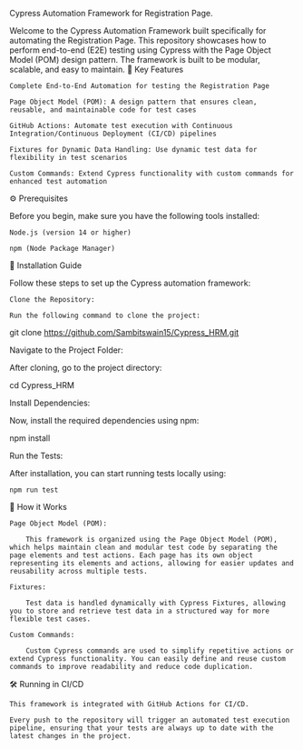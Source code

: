Cypress Automation Framework for Registration Page.

Welcome to the Cypress Automation Framework built specifically for automating the Registration Page. This repository showcases how to perform end-to-end (E2E) testing using Cypress with the Page Object Model (POM) design pattern. The framework is built to be modular, scalable, and easy to maintain.
🚀 Key Features

    Complete End-to-End Automation for testing the Registration Page

    Page Object Model (POM): A design pattern that ensures clean, reusable, and maintainable code for test cases

    GitHub Actions: Automate test execution with Continuous Integration/Continuous Deployment (CI/CD) pipelines

    Fixtures for Dynamic Data Handling: Use dynamic test data for flexibility in test scenarios

    Custom Commands: Extend Cypress functionality with custom commands for enhanced test automation

⚙️ Prerequisites

Before you begin, make sure you have the following tools installed:

    Node.js (version 14 or higher)

    npm (Node Package Manager)

🔨 Installation Guide

Follow these steps to set up the Cypress automation framework:

    Clone the Repository:

    Run the following command to clone the project:

git clone https://github.com/Sambitswain15/Cypress_HRM.git

Navigate to the Project Folder:

After cloning, go to the project directory:

cd Cypress_HRM

Install Dependencies:

Now, install the required dependencies using npm:

npm install

Run the Tests:

After installation, you can start running tests locally using:

    npm run test

📝 How it Works

    Page Object Model (POM):

        This framework is organized using the Page Object Model (POM), which helps maintain clean and modular test code by separating the page elements and test actions. Each page has its own object representing its elements and actions, allowing for easier updates and reusability across multiple tests.

    Fixtures:

        Test data is handled dynamically with Cypress Fixtures, allowing you to store and retrieve test data in a structured way for more flexible test cases.

    Custom Commands:

        Custom Cypress commands are used to simplify repetitive actions or extend Cypress functionality. You can easily define and reuse custom commands to improve readability and reduce code duplication.

🛠️ Running in CI/CD

    This framework is integrated with GitHub Actions for CI/CD.

    Every push to the repository will trigger an automated test execution pipeline, ensuring that your tests are always up to date with the latest changes in the project.
